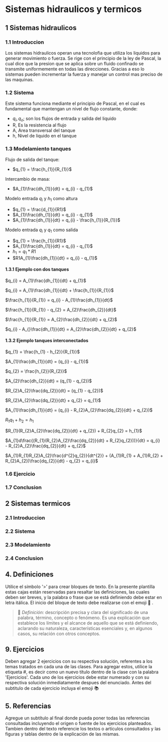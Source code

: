 # Sistemas hidraulicos y termicos

## 1 Sistemas hidraulicos 
### 1.1 Introduccion

Los sistemas hidraulicos operan una tecnolofia que utiliza los liquidos para generar movimiento o fuerza. Se rige con el principio de la ley de Pascal, la cual dice que la presion que se aplica sobre un fluido confinado se transmite uniformemente en todas las direcciones. Gracias a eso lo sistemas pueden incrementar la fuerza y manejar un control mas preciso de las maquinas.

### 1.2 Sistema

Este sistema funciona mediante el principio de Pascal, en el cual es fundamental que mantengan un nivel de flujo constante, donde:
  - $q_{i}, q_{o}$; son los flujos de entrada y salida del liquido 
  - R, Es la resistencia al flujo
  - A, Area transversal del tanque
  - h, Nivel de liquido en el tanque  

### 1.3 Modelamiento tanques

Flujo de salida del tanque:

 - $q_{1} = \frac{h_{1}}{R_{1}}$

Intercambio de masa:

 - $A_{1}\frac{dh_{1}}{dt} = q_{i} - q_{1}$

Modelo entrada $q_{i}$ y $h_{1}$ como altura 

- $q_{1} = \frac{d_{1}}{R1}$
- $A_{1}\frac{dh_{1}}{dt} = q_{i} - q_{1}$
- $A_{1}\frac{dh_{1}}{dt} = q_{i} - \frac{h_{1}}{R_{1}}$

Modelo entrada $q_{i}$ y $q_{1}$ como salida

- $q_{1} = \frac{h_{1}}{R1}$
- $A_{1}\frac{dh_{1}}{dt} = q_{i} - q_{1}$
- $h_{1} = q_{1}*R1$
- $R1A_{1}\frac{dh_{1}}{dt} = q_{i} - q_{1}$ 
 
#### 1.3.1 Ejemplo con dos tanques

$q_{i} = A_{1}\frac{dh_{1}}{dt} + q_{1}$

$q_{i} = A_{1}\frac{dh_{1}}{dt} + \frac{h_{1}}{R_{1}}$

$\frac{h_{1}}{R_{1}} = q_{i} - A_{1}\frac{dh_{1}}{dt}$

$\frac{h_{1}}{R_{1}} - q_{2} = A_{2}\frac{dh_{2}}{dt}$

$\frac{h_{1}}{R_{1}} = A_{2}\frac{dh_{2}}{dt} + q_{2}$

$q_{i} - A_{}\frac{dh_{1}}{dt} = A_{2}\frac{dh_{2}}{dt} + q_{2}$

#### 1.3.2 Ejemplo tanques interconectados

$q_{1} = \frac{h_{1} - h_{2}}{R_{1}}$

$A_{1}\frac{dh_{1}}{dt} = (q_{i} - q_{1})$

$q_{2} = \frac{h_{2}}{R_{2}}$

$A_{2}\frac{dh_{2}}{dt} = (q_{1} - q_{2})$

$R_{2}A_{2}\frac{dq_{2}}{dt} = (q_{1} - q_{2})$

$R_{2}A_{2}\frac{dq_{2}}{dt} + q_{2} = q_{1}$

$A_{1}\frac{dh_{1}}{dt} = (q_{i} - R_{2}A_{2}\frac{dq_{2}}{dt} + q_{2})$

$R_{1}q_{1} + h_{2} = h_{1}$

$R_{1}(R_{2}A_{2}\frac{dq_{2}}{dt} + q_{2}) + R_{2}q_{2} = h_{1}$

$A_{1}d\frac{(R_{1}(R_{2}A_{2}\frac{dq_{2}}{dt} + R_{2}q_{2}))}{dt} = q_{i} - R_{2}A_{2}\frac{dq_{2}}{dt} + q_{2}$

$A_{1}R_{1}R_{2}A_{2}\frac{d^{2}q_{2}}{dt^{2}} + (A_{1}R_{1} + A_{1}R_{2} + R_{2}A_{2})\frac{dq_{2}}{dt} - q_{2} = q_{i}$ 



### 1.6 Ejercicio
### 1.7 Conclusion

## 2 Sistemas termicos
### 2.1 Introduccion 
### 2.2 Sistema
### 2.3 Modelamiento
### 2.4 Conclusion 
 





## 4. Definiciones
Utilice el símbolo '>' para crear bloques de texto. En la presente plantilla estas cajas están reservadas para resaltar las definiciones, las cuales deben ser breves, y la palabra o frase que se está definiendo debe estar en letra itálica. El inicio del bloque de texto debe realizarse con el emoji 🔑 .
>🔑 *Definición:* descripción precisa y clara del significado de una palabra, término, concepto o fenómeno. Es una explicación que establece los límites y el alcance de aquello que se está definiendo, aclarando su naturaleza, características esenciales y, en algunos casos, su relación con otros conceptos.



## 9. Ejercicios
Deben agregar 2 ejercicios con su respectiva solución, referentes a los temas tratados en cada una de las clases. Para agregar estos, utilice la etiqueta #, es decir como un nuevo título dentro de la clase con la palabra 'Ejercicios'. Cada uno de los ejercicios debe estar numerado y con su respectiva solución inmediatamente despues del enunciado. Antes del subtitulo de cada ejercicio incluya el emoji 📚


## 5. Referencias
Agregue un subtítulo al final donde pueda poner todas las referencias consultadas incluyendo el origen o fuente de los ejercicios planteados. Tambien dentro del texto referencie los textos o artículos consultados y las figuras y tablas dentro de la explicación de las mismas.
